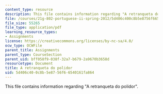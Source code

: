 ```yaml
---
content_type: resource
description: This file contains information regarding "A retranqueta do polidor".
file: /courses/21g-802-portuguese-ii-spring-2012/5d406c400c8b5e8756f66540161fa864_MIT21G_802S12_A_retranquet.pdf
file_size: 55265
file_type: application/pdf
learning_resource_types:
- Assignments
license: https://creativecommons.org/licenses/by-nc-sa/4.0/
ocw_type: OCWFile
parent_title: Assignments
parent_type: CourseSection
parent_uid: bff058f9-038f-32a7-b679-2a9670b3658d
resourcetype: Document
title: A retranqueta do polidor
uid: 5d406c40-0c8b-5e87-56f6-6540161fa864
---
```

This file contains information regarding "A retranqueta do polidor".